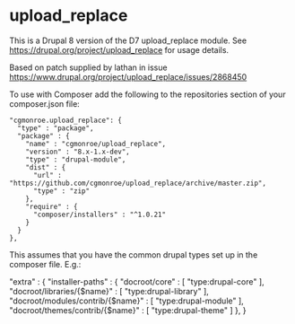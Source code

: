 # upload_replace
This is a Drupal 8 version of the D7 upload_replace module.  See https://drupal.org/project/upload_replace for usage details. 

Based on patch supplied by lathan in issue https://www.drupal.org/project/upload_replace/issues/2868450

To use with Composer add the following to the repositories section of your composer.json file:

    "cgmonroe.upload_replace": {
      "type" : "package",
      "package" : {
        "name" : "cgmonroe/upload_replace",
        "version" : "8.x-1.x-dev",
        "type" : "drupal-module",
        "dist" : {
          "url" : "https://github.com/cgmonroe/upload_replace/archive/master.zip",
          "type" : "zip"
        },
        "require" : {
          "composer/installers" : "^1.0.21"
        }
      }
    },

This assumes that you have the common drupal types set up in the composer file.  E.g.:

  "extra" : {
    "installer-paths" : {
      "docroot/core" : [
        "type:drupal-core"
      ],
      "docroot/libraries/{$name}" : [
        "type:drupal-library"
      ],
      "docroot/modules/contrib/{$name}" : [
        "type:drupal-module"
      ],
      "docroot/themes/contrib/{$name}" : [
        "type:drupal-theme"
      ]
    },
  }

